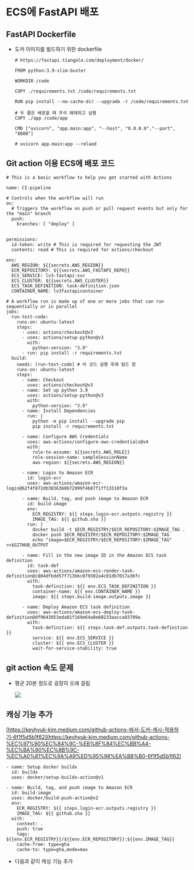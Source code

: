 ECS에 FastAPI 배포
===============

FastAPI Dockerfile
------------------

*   도커 이미지를 빌드하기 위한 dockerfile
    
        # https://fastapi.tiangolo.com/deployment/docker/
        
        FROM python:3.9-slim-buster
        
        WORKDIR /code
        
        COPY ./requirements.txt /code/requirements.txt
        
        RUN pip install --no-cache-dir --upgrade -r /code/requirements.txt
        
        # 두 줄은 배포할 때 주석 해제하고 실행
        COPY ./app /code/app
        
        CMD ["uvicorn", "app.main:app", "--host", "0.0.0.0","--port", "8000"]
        
        # uvicorn app.main:app --relaod
    

Git action 이용 ECS에 배포 코드
------------------------

    # This is a basic workflow to help you get started with Actions
    
    name: CI-pipeline
    
    # Controls when the workflow will run
    on:
      # Triggers the workflow on push or pull request events but only for the "main" branch
      push:
        branches: [ "deploy" ]
    
    
    permissions:
      id-token: write # This is required for requesting the JWT
      contents: read # This is required for actions/checkout
    
    env:
      AWS_REGION: ${{secrets.AWS_REGION}}
      ECR_REPOSITORY: ${{secrets.AWS_FASTAPI_REPO}}
      ECS_SERVICE: lv3-fastapi-svc
      ECS_CLUSTER: ${{secrets.AWS_CLUSTER}}
      ECS_TASK_DEFINITION: task-definition.json
      CONTAINER_NAME: lv3fastapicontainer
    
    # A workflow run is made up of one or more jobs that can run sequentially or in parallel
    jobs:
      run-test-code:
        runs-on: ubuntu-latest
        steps:
          - uses: actions/checkout@v3
          - uses: actions/setup-python@v3
            with:
              python-version: "3.9"
          - run: pip install -r requirements.txt
      build:
        needs: [run-test-code] # 이 코드 실행 후에 빌드 함
        runs-on: ubuntu-latest
        steps:
          - name: Checkout
            uses: actions/checkout@v3
          - name: Set up python 3.9
            uses: actions/setup-python@v3 
            with:
              python-version: "3.9"
          - name: Install Dependencies
            run: |
              python -m pip install --upgrade pip
              pip install -r requirements.txt
    
          - name: Configure AWS Credentials
            uses: aws-actions/configure-aws-credentials@v4
            with:
              role-to-assume: ${{secrets.AWS_ROLE}}
              role-session-name: sampleSessionName
              aws-region: ${{secrets.AWS_REGION}}
    
          - name: Login to Amazon ECR
            id: login-ecr
            uses: aws-actions/amazon-ecr-login@62f4f872db3836360b72999f4b87f1ff13310f3a
          
          - name: Build, tag, and push image to Amazon ECR
            id: build-image
            env:
              ECR_REGISTRY: ${{ steps.login-ecr.outputs.registry }}
              IMAGE_TAG: ${{ github.sha }}
            run: |
              docker build -t $ECR_REGISTRY/$ECR_REPOSITORY:$IMAGE_TAG .
              docker push $ECR_REGISTRY/$ECR_REPOSITORY:$IMAGE_TAG
              echo "image=$ECR_REGISTRY/$ECR_REPOSITORY:$IMAGE_TAG" >>$GITHUB_OUTPUT
          
          - name: Fill in the new image ID in the Amazon ECS task definition
            id: task-def
            uses: aws-actions/amazon-ecs-render-task-definition@c804dfbdd57f713b6c079302a4c01db7017a36fc
            with:
              task-definition: ${{ env.ECS_TASK_DEFINITION }}
              container-name: ${{ env.CONTAINER_NAME }}
              image: ${{ steps.build-image.outputs.image }}
          
          - name: Deploy Amazon ECS task definition
            uses: aws-actions/amazon-ecs-deploy-task-definition@df9643053eda01f169e64a0e60233aacca83799a
            with:
              task-definition: ${{ steps.task-def.outputs.task-definition }}
              service: ${{ env.ECS_SERVICE }}
              cluster: ${{ env.ECS_CLUSTER }}
              wait-for-service-stability: true

git action 속도 문제
----------------

*   평균 20분 정도로 굉장히 오래 걸림
    
    [![](ECS%E1%84%8B%E1%85%A6%20FastAPI%20%E1%84%87%E1%85%A2%E1%84%91%E1%85%A9%2082b59a4f3b17464a9e778e10021f386a/Untitled.png)](ECS%E1%84%8B%E1%85%A6%20FastAPI%20%E1%84%87%E1%85%A2%E1%84%91%E1%85%A9%2082b59a4f3b17464a9e778e10021f386a/Untitled.png)
    

캐싱 기능 추가
--------

[https://keyhyuk-kim.medium.com/github-actions-에서-도커-캐시-적용하기-6f1f5d5b1f62](https://keyhyuk-kim.medium.com/github-actions-%EC%97%90%EC%84%9C-%EB%8F%84%EC%BB%A4-%EC%BA%90%EC%8B%9C-%EC%A0%81%EC%9A%A9%ED%95%98%EA%B8%B0-6f1f5d5b1f62)

    - name: Setup docker buildx
      id: buildx
      uses: docker/setup-buildx-action@v1
    
    - name: Build, tag, and push image to Amazon ECR
      id: build-image
      uses: docker/build-push-action@v2
      env:
        ECR_REGISTRY: ${{ steps.login-ecr.outputs.registry }}
        IMAGE_TAG: ${{ github.sha }}
      with:
        context: .
        push: true
        tags: ${{env.ECR_REGISTRY}}/${{env.ECR_REPOSITORY}}:${{env.IMAGE_TAG}}
        cache-from: type=gha
        cache-to: type=gha,mode=max

*   다음과 같이 캐싱 기능 추가